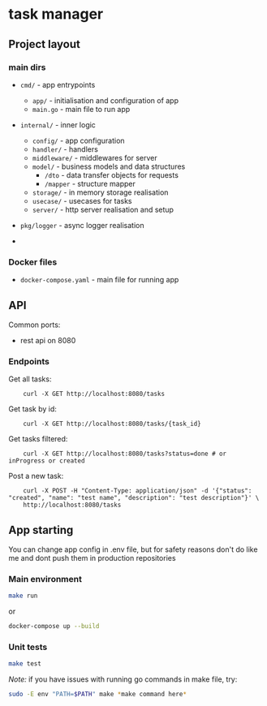 # task manager


## Project layout

### main dirs

- `cmd/` - app entrypoints
    - `app/` - initialisation and configuration of app
    - `main.go` - main file to run app

- `internal/` - inner logic
    - `config/` - app configuration
    - `handler/` - handlers
    - `middleware/` - middlewares for server
    - `model/` - business models and data structures
      - `/dto` - data transfer objects for requests
      - `/mapper` - structure mapper
    - `storage/` - in memory storage realisation
    - `usecase/` - usecases for tasks
    - `server/` - http server realisation and setup 

- `pkg/logger` - async logger realisation
- 
### Docker files

- `docker-compose.yaml` - main file for running app

## API
Common ports:
- rest api on 8080

### Endpoints
Get all tasks:
```curl
    curl -X GET http://localhost:8080/tasks
```

Get task by id:
```curl
    curl -X GET http://localhost:8080/tasks/{task_id}
```

Get tasks filtered:
```curl
    curl -X GET http://localhost:8080/tasks?status=done # or inProgress or created
```

Post a new task:
```curl
    curl -X POST -H "Content-Type: application/json" -d '{"status": "created", "name": "test name", "description": "test description"}' \
    http://localhost:8080/tasks
```

## App starting

You can change app config in .env file, but for safety reasons don't do like me and dont push them in production repositories

### Main environment

```bash
make run
```
or
```bash
docker-compose up --build
```

### Unit tests
```bash
make test
```

*Note:* if you have issues with running go commands in make file, try: 
```bash
sudo -E env "PATH=$PATH" make *make command here*
```
